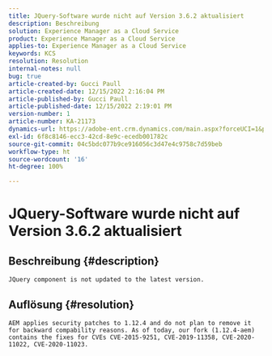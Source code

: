 ```yaml
---
title: JQuery-Software wurde nicht auf Version 3.6.2 aktualisiert
description: Beschreibung
solution: Experience Manager as a Cloud Service
product: Experience Manager as a Cloud Service
applies-to: Experience Manager as a Cloud Service
keywords: KCS
resolution: Resolution
internal-notes: null
bug: true
article-created-by: Gucci Paull
article-created-date: 12/15/2022 2:16:04 PM
article-published-by: Gucci Paull
article-published-date: 12/15/2022 2:19:01 PM
version-number: 1
article-number: KA-21173
dynamics-url: https://adobe-ent.crm.dynamics.com/main.aspx?forceUCI=1&pagetype=entityrecord&etn=knowledgearticle&id=88024dfc-827c-ed11-81ac-6045bd006704
exl-id: 6f8c8146-ecc3-42cd-8e9c-ecedb001782c
source-git-commit: 04c5bdc077b9ce916056c3d47e4c9758c7d59beb
workflow-type: ht
source-wordcount: '16'
ht-degree: 100%

---
```


# JQuery-Software wurde nicht auf Version 3.6.2 aktualisiert

## Beschreibung {#description}


`JQuery component is not updated to the latest version.`


## Auflösung {#resolution}


`AEM applies security patches to 1.12.4 and do not plan to remove it for backward compability reasons. As of today, our fork (1.12.4-aem) contains the fixes for CVEs CVE-2015-9251, CVE-2019-11358, CVE-2020-11022, CVE-2020-11023.`
